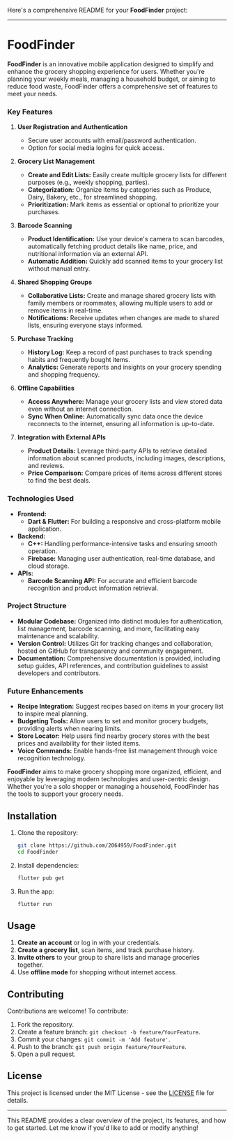 Here's a comprehensive README for your **FoodFinder** project:

---

# FoodFinder

**FoodFinder** is an innovative mobile application designed to simplify and enhance the grocery shopping experience for users. Whether you're planning your weekly meals, managing a household budget, or aiming to reduce food waste, FoodFinder offers a comprehensive set of features to meet your needs.

### **Key Features**

1. **User Registration and Authentication**
   - Secure user accounts with email/password authentication.
   - Option for social media logins for quick access.

2. **Grocery List Management**
   - **Create and Edit Lists:** Easily create multiple grocery lists for different purposes (e.g., weekly shopping, parties).
   - **Categorization:** Organize items by categories such as Produce, Dairy, Bakery, etc., for streamlined shopping.
   - **Prioritization:** Mark items as essential or optional to prioritize your purchases.

3. **Barcode Scanning**
   - **Product Identification:** Use your device's camera to scan barcodes, automatically fetching product details like name, price, and nutritional information via an external API.
   - **Automatic Addition:** Quickly add scanned items to your grocery list without manual entry.

4. **Shared Shopping Groups**
   - **Collaborative Lists:** Create and manage shared grocery lists with family members or roommates, allowing multiple users to add or remove items in real-time.
   - **Notifications:** Receive updates when changes are made to shared lists, ensuring everyone stays informed.

5. **Purchase Tracking**
   - **History Log:** Keep a record of past purchases to track spending habits and frequently bought items.
   - **Analytics:** Generate reports and insights on your grocery spending and shopping frequency.

6. **Offline Capabilities**
   - **Access Anywhere:** Manage your grocery lists and view stored data even without an internet connection.
   - **Sync When Online:** Automatically sync data once the device reconnects to the internet, ensuring all information is up-to-date.

7. **Integration with External APIs**
   - **Product Details:** Leverage third-party APIs to retrieve detailed information about scanned products, including images, descriptions, and reviews.
   - **Price Comparison:** Compare prices of items across different stores to find the best deals.

### **Technologies Used**

- **Frontend:**
  - **Dart & Flutter:** For building a responsive and cross-platform mobile application.
- **Backend:**
  - **C++:** Handling performance-intensive tasks and ensuring smooth operation.
  - **Firebase:** Managing user authentication, real-time database, and cloud storage.
- **APIs:**
  - **Barcode Scanning API:** For accurate and efficient barcode recognition and product information retrieval.

### **Project Structure**

- **Modular Codebase:** Organized into distinct modules for authentication, list management, barcode scanning, and more, facilitating easy maintenance and scalability.
- **Version Control:** Utilizes Git for tracking changes and collaboration, hosted on GitHub for transparency and community engagement.
- **Documentation:** Comprehensive documentation is provided, including setup guides, API references, and contribution guidelines to assist developers and contributors.

### **Future Enhancements**

- **Recipe Integration:** Suggest recipes based on items in your grocery list to inspire meal planning.
- **Budgeting Tools:** Allow users to set and monitor grocery budgets, providing alerts when nearing limits.
- **Store Locator:** Help users find nearby grocery stores with the best prices and availability for their listed items.
- **Voice Commands:** Enable hands-free list management through voice recognition technology.


**FoodFinder** aims to make grocery shopping more organized, efficient, and enjoyable by leveraging modern technologies and user-centric design. Whether you're a solo shopper or managing a household, FoodFinder has the tools to support your grocery needs.
  
## Installation

1. Clone the repository:

   ```bash
   git clone https://github.com/2064959/FoodFinder.git
   cd FoodFinder
   ```

2. Install dependencies:

   ```bash
   flutter pub get
   ```

3. Run the app:

   ```bash
   flutter run
   ```

## Usage

1. **Create an account** or log in with your credentials.
2. **Create a grocery list**, scan items, and track purchase history.
3. **Invite others** to your group to share lists and manage groceries together.
4. Use **offline mode** for shopping without internet access.

## Contributing

Contributions are welcome! To contribute:
1. Fork the repository.
2. Create a feature branch: `git checkout -b feature/YourFeature`.
3. Commit your changes: `git commit -m 'Add feature'`.
4. Push to the branch: `git push origin feature/YourFeature`.
5. Open a pull request.

## License

This project is licensed under the MIT License - see the [LICENSE](LICENSE) file for details.

---

This README provides a clear overview of the project, its features, and how to get started. Let me know if you'd like to add or modify anything!
